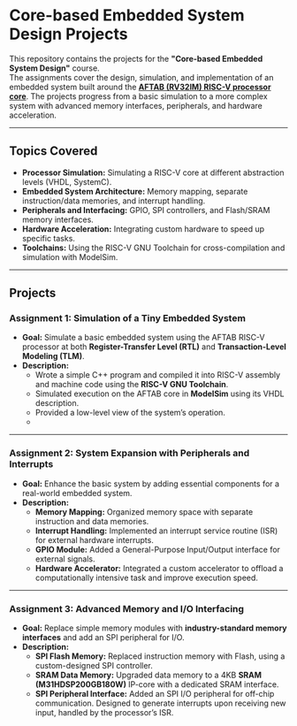 # Core-based Embedded System Design Projects

This repository contains the projects for the **"Core-based Embedded System Design"** course.  
The assignments cover the design, simulation, and implementation of an embedded system built around the **[AFTAB (RV32IM) RISC-V processor core](https://github.com/RHESGroup/aftab)**. The projects progress from a basic simulation to a more complex system with advanced memory interfaces, peripherals, and hardware acceleration.

---

## Topics Covered
- **Processor Simulation:** Simulating a RISC-V core at different abstraction levels (VHDL, SystemC).  
- **Embedded System Architecture:** Memory mapping, separate instruction/data memories, and interrupt handling.  
- **Peripherals and Interfacing:** GPIO, SPI controllers, and Flash/SRAM memory interfaces.  
- **Hardware Acceleration:** Integrating custom hardware to speed up specific tasks.  
- **Toolchains:** Using the RISC-V GNU Toolchain for cross-compilation and simulation with ModelSim.

---

## Projects

### Assignment 1: Simulation of a Tiny Embedded System
- **Goal:** Simulate a basic embedded system using the AFTAB RISC-V processor at both **Register-Transfer Level (RTL)** and **Transaction-Level Modeling (TLM)**.  
- **Description:**  
  - Wrote a simple C++ program and compiled it into RISC-V assembly and machine code using the **RISC-V GNU Toolchain**.  
  - Simulated execution on the AFTAB core in **ModelSim** using its VHDL description.  
  - Provided a low-level view of the system’s operation.
  - 
---

### Assignment 2: System Expansion with Peripherals and Interrupts
- **Goal:** Enhance the basic system by adding essential components for a real-world embedded system.  
- **Description:**  
  - **Memory Mapping:** Organized memory space with separate instruction and data memories.  
  - **Interrupt Handling:** Implemented an interrupt service routine (ISR) for external hardware interrupts.  
  - **GPIO Module:** Added a General-Purpose Input/Output interface for external signals.  
  - **Hardware Accelerator:** Integrated a custom accelerator to offload a computationally intensive task and improve execution speed.  

---

### Assignment 3: Advanced Memory and I/O Interfacing
- **Goal:** Replace simple memory modules with **industry-standard memory interfaces** and add an SPI peripheral for I/O.  
- **Description:**  
  - **SPI Flash Memory:** Replaced instruction memory with Flash, using a custom-designed SPI controller.  
  - **SRAM Data Memory:** Upgraded data memory to a 4KB **SRAM (M31HDSP200GB180W)** IP-core with a dedicated SRAM interface.  
  - **SPI Peripheral Interface:** Added an SPI I/O peripheral for off-chip communication. Designed to generate interrupts upon receiving new input, handled by the processor’s ISR.
